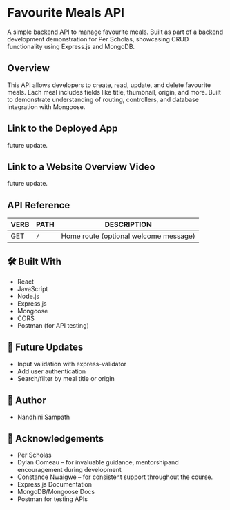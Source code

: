 # Favourite Meals API

A simple backend API to manage favourite meals. Built as part of a backend development demonstration for Per Scholas, showcasing CRUD functionality using Express.js and MongoDB.

## Overview

This API allows developers to create, read, update, and delete favourite meals. Each meal includes fields like title, thumbnail, origin, and more. Built to demonstrate understanding of routing, controllers, and database integration with Mongoose.

## Link to the Deployed App

future update.

## Link to a Website Overview Video
future update.

## API Reference

| VERB   | PATH                     | DESCRIPTION                           |
|--------|--------------------------|---------------------------------------|
| GET    | `/`                      | Home route (optional welcome message) |


## 🛠 Built With

- React
- JavaScript
- Node.js
- Express.js
- Mongoose
- CORS
- Postman (for API testing)

## 🔮 Future Updates

- Input validation with express-validator
- Add user authentication
- Search/filter by meal title or origin

## 👤 Author

- Nandhini Sampath

## 🙌 Acknowledgements

- Per Scholas
- Dylan Comeau – for invaluable guidance, mentorshipand encouragement during development
- Constance Nwaigwe – for consistent support throughout the course.
- Express.js Documentation
- MongoDB/Mongoose Docs
- Postman for testing APIs


